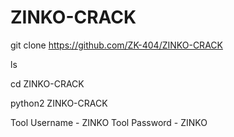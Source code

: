 # ZINKO-CRACK

git clone https://github.com/ZK-404/ZINKO-CRACK

ls

cd ZINKO-CRACK

python2 ZINKO-CRACK


Tool Username - ZINKO
Tool Password - ZINKO
